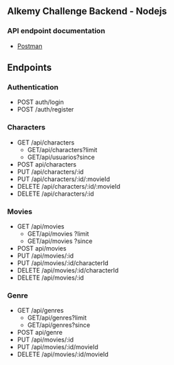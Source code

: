 ## Alkemy Challenge Backend - Nodejs

### API endpoint documentation
* [Postman](https://documenter.getpostman.com/view/16728392/U16dSpHs)

## Endpoints

### Authentication
 * POST auth/login
 * POST /auth/register

### Characters
* GET /api/characters 
  * GET/api/characters?limit
  * GET/api/usuarios?since
* POST api/characters
* PUT /api/characters/:id
* PUT /api/characters/:id/:movieId
* DELETE /api/characters/:id/:movieId
* DELETE /api/characters/:id

### Movies
* GET /api/movies 
  * GET/api/movies ?limit
  * GET/api/movies ?since
* POST api/movies 
* PUT /api/movies/:id
* PUT /api/movies/:id/characterId
* DELETE /api/movies/:id/characterId
* DELETE /api/movies/:id

### Genre
* GET /api/genres
  * GET/api/genres?limit
  * GET/api/genres?since
* POST api/genre 
* PUT /api/movies/:id
* PUT /api/movies/:id/movieId
* DELETE /api/movies/:id/movieId




